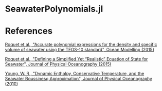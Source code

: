 # SeawaterPolynomials.jl

# References

[Roquet et al., "Accurate polynomial expressions for the density and specific volume of seawater using the TEOS-10 standard", Ocean Modelling (2015)](https://doi.org/10.1016/j.ocemod.2015.04.002)

[Roquet et al., "Defining a Simplified Yet “Realistic” Equation of State for Seawater", Journal of Physical Oceanography (2015)](https://doi.org/10.1175/JPO-D-15-0080.1)

[Young, W. R., "Dynamic Enthalpy, Conservative Temperature, and the Seawater Boussinesq Approximation", Journal of Physical Oceanography (2010)](https://doi.org/10.1175/2009JPO4294.1)
